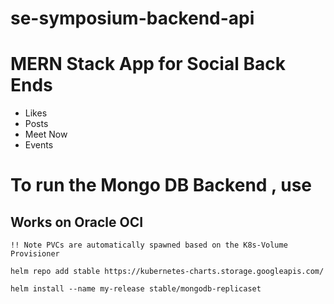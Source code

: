 # se-symposium-backend-api

# MERN Stack App for Social Back Ends 
* Likes 
* Posts
* Meet Now 
* Events

# To run the Mongo DB Backend , use 
## Works on Oracle OCI 

```!! Note PVCs are automatically spawned based on the K8s-Volume Provisioner ```

``` helm repo add stable https://kubernetes-charts.storage.googleapis.com/ ```

``` helm install --name my-release stable/mongodb-replicaset ```
 
